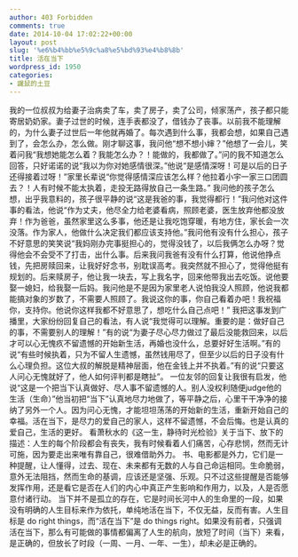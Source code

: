 ```yaml
---
author: 403 Forbidden
comments: true
date: 2014-10-04 17:02:22+00:00
layout: post
slug: '%e6%b4%bb%e5%9c%a8%e5%bd%93%e4%b8%8b'
title: 活在当下
wordpress_id: 1950
categories:
- 鼹鼠的土豆
---
```

我的一位叔叔为给妻子治病卖了车，卖了房子，卖了公司，倾家荡产，孩子都只能寄居奶奶家。妻子过世的时候，连手表都没了，借钱办了丧事。以前我不能理解的，为什么妻子过世后一年他就再婚了。每次遇到什么事，我都会想，如果自己遇到了，会怎么办，怎么做。刚才聊这事，我问他“想不想小婶？”他想了一会儿，笑着问我“我想她能怎么着？我能怎么办？！能做的，我都做了。”问的我不知道怎么回答，只好诺诺的说“我以为你对她感情很深。”他说“是感情深呀！可是以后的日子还得接着过呀！”家里长辈说“你觉得感情深应该怎么样？他拉着小宇一家三口团圆去？！人有时候不能太执着，走投无路得放自己一条生路。”
我问他的孩子怎么想，出乎我意料的，孩子很平静的说“这是我爸的事，我觉得都行！”我问他对这件事的看法，他说“作为丈夫，他尽全力给老婆看病，照顾老婆，医生放弃他都没放弃！作为爸爸，虽然家里这么多事，他还是让我吃饱穿暖，有地方住，家长会一次没落。作为家人，他做什么决定我们都应该支持他。”我问他有没有什么担心，孩子不好意思的笑笑说“我妈刚办完事挺担心的，觉得没钱了，以后我俩怎么办呀？觉得他会不会受不了打击，出什么事。后来我问我爸有没有什么打算，他说他挣点钱，先把房赎回来，让我好好念书，别耽误高考。我突然就不担心了，觉得他挺有规划的。后来赎房子，他让我一块去，写上我名字，回来他带我出去吃饭。说他要娶一媳妇，给我娶一后妈。我问他是不是因为家里老人说怕我没人照顾，他说我都能搞对象的岁数了，不需要人照顾了。我说这你的事，你自己看着办吧！我祝福你，支持你。他说你这样我都不好意思了，想吃什么自己点吧！”
我把这事发到广播里，大家纷纷回复自己的看法，有人说“我觉得可以理解。重要的是：做好自己的事，不需要别人的理解！”有的说“为妻子尽心尽力做过了最后没能救回来，以后才可以心无愧疚不留遗憾的开始新生活，再婚也没什么，总要好好生活啊。”有的说“有些时候执着，只为不留人生遗憾，虽然钱用尽了，但至少以后的日子没有什么心理负担。这位大叔的解脱是精神层面，他在金钱上并不执着。”有的说“只要这人问心无愧就好了，他人如何评判都是瞎扯”。
一位友邻的回复让我很有启发，他说“这是一个把当下认真做好、尽人事不留遗憾的人。别人没权利随便judge他的生活（生命）”他当初把“当下”认真地尽力地做了，等平静之后，心里干干净净的接纳了另外一个人。因为问心无愧，才能坦坦荡荡的开始新的生活，重新开始自己的幸福。活在当下，是尽力的爱自己的家人，这样不留遗憾，不会后悔。也是认真的爱自己，生活的更好。
看萧秋水的《这一生，静待时光检验》关于当下、放下的描述：人生的每个阶段都会有丧失，我有时候看着人们痛苦，心存悲悯，然而无计可施，因为要走出来唯有靠自己，很难借助外力。
书、电影都是外力，它们是一种提醒，让人懂得，过去、现在、未来都有无数的人与自己命运相同。生命脆弱，意外无法阻挡，然而生命的基调，应该还是坚强、乐观。只不过这些提醒是否能够发挥作用，还是看它是否在人们的内心中真正产生影响和作用力，以及，人是否愿意付诸行动。
当下并不是孤立的存在，它是时间长河中人的生命里的一段，如果没有明确的人生目标来作为依托，单纯地活在当下，不仅无益，反而有害。人生目标是 do right things，而“活在当下”是 do things right。如果没有前者，只强调活在当下，那么有可能做的事情都偏离了人生的航向，放短了时间（当下）来看，是正确的，但放长了时段（一周、一月、一年、一生），却未必是正确的。
